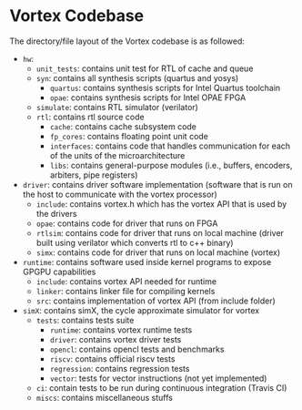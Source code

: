 # Vortex Codebase

The directory/file layout of the Vortex codebase is as followed:

- `hw`: 
  - `unit_tests`: contains unit test for RTL of cache and queue
  - `syn`: contains all synthesis scripts (quartus and yosys)
    - `quartus`: contains synthesis scripts for Intel Quartus toolchain
    - `opae`: contains synthesis scripts for Intel OPAE FPGA
  - `simulate`: contains RTL simulator (verilator)  
  - `rtl`: contains rtl source code
    - `cache`: contains cache subsystem code
    - `fp_cores`: contains floating point unit code
    - `interfaces`: contains code that handles communication for each of the units of the microarchitecture
    - `libs`: contains general-purpose modules (i.e., buffers, encoders, arbiters, pipe registers)
- `driver`: contains driver software implementation (software that is run on the host to communicate with the vortex processor)
  - `include`: contains vortex.h which has the vortex API that is used by the drivers
  - `opae`: contains code for driver that runs on FPGA
  - `rtlsim`: contains code for driver that runs on local machine (driver built using verilator which converts rtl to c++ binary)
  - `simx`: contains code for driver that runs on local machine (vortex)  
- `runtime`: contains software used inside kernel programs to expose GPGPU capabilities
  - `include`: contains vortex API needed for runtime
  - `linker`: contains linker file for compiling kernels
  - `src`: contains implementation of vortex API (from include folder)
- `simX`: contains simX, the cycle approximate simulator for vortex
  - `tests`: contains tests suite
    - `runtime`: contains vortex runtime tests
    - `driver`: contains vortex driver tests
    - `opencl`: contains opencl tests and benchmarks
    - `riscv`: contains official riscv tests
    - `regression`: contains regression tests
    - `vector`: tests for vector instructions (not yet implemented)
  - `ci`: contain tests to be run during continuous integration (Travis CI)
  - `miscs`: contains miscellaneous stuffs